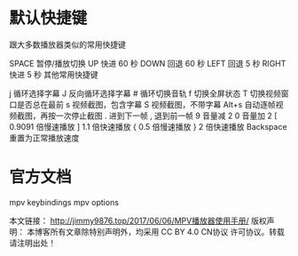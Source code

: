 # 默认快捷键
跟大多数播放器类似的常用快捷键

SPACE 暂停/播放切换
UP 快进 60 秒
DOWN 回退 60 秒
LEFT 回退 5 秒
RIGHT 快进 5 秒
其他常用快捷键

j 循环选择字幕
J 反向循环选择字幕
\# 循环切换音轨
f 切换全屏状态
T 切换视频窗口是否总在最前
s 视频截图，包含字幕
S 视频截图，不带字幕
Alt+s 自动逐帧视频截图，再按一次停止截图
. 进到下一帧
, 退到前一帧
9 音量减 2
0 音量加 2
[ 0.9091 倍慢速播放
] 1.1 倍快速播放
{ 0.5 倍慢速播放
} 2 倍快速播放
Backspace 重置为正常播放速度


# 官方文档
mpv keybindings
mpv options

本文链接： http://jimmy9876.top/2017/06/06/MPV播放器使用手册/
版权声明： 本博客所有文章除特别声明外，均采用 CC BY 4.0 CN协议 许可协议。转载请注明出处！